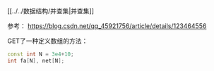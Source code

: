 [[../../数据结构/并查集|并查集]]

参考： https://blog.csdn.net/qq_45921756/article/details/123464556

GET了一种定义数组的方法：

```cpp
const int N = 3e4+10;
int fa[N], net[N];
```

